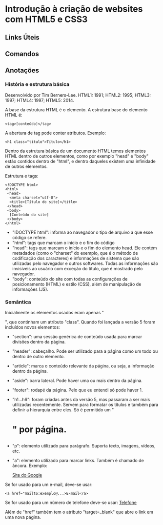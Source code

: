 
# Introdução à criação de websites com HTML5 e CSS3

## Links Úteis

## Comandos

## Anotações
### História e estrutura básica

Desenvolvido por Tim Berners-Lee. HTML1: 1991; HTML2: 1995; HTML3: 1997; HTML4: 1997; HTML5: 2014.

A base da estrutura HTML é o elemento. A estrutura base do elemento HTML é:

	<tag>[conteúdo]</tag>

A abertura de tag pode conter atributos. Exemplo:

	<h1 class="titulo">Título</h1>

Dentro da estrutura básica de um documento HTML temos elementos HTML dentro de outros elementos, como por exemplo "head" e "body" estão contidos dentro de "html", e dentro daqueles existem uma infinidade de outros elementos.

Estrutura e tags:

	<!DOCTYPE html>
	<html>
	 <head>
	  <meta charset="utf-8">
	  <title>[Título do site]</title>
	 </head>
	 <body>
	  [Conteúdo do site]
	 </body>
	</html>

 - "!DOCTYPE html": informa ao navegador o tipo de arquivo a que esse código se refere.
 - "html": tags que marcam o início e o fim do código
 - "head": tags que marcam o início e o fim do elemento head. Ele contém metadados (como o "charset" do exemplo, que é o método de codificação dos caracteres) e informações de sistema que são utilizadas pelo navegador e outros softwares. Todas as informações são invisíveis ao usuário com exceção do título, que é mostrado pelo navegador.
 - "body": conteúdo do site com todas as configurações de posicionamento (HTML) e estilo (CSS), além de manipulação de informações (JS).

### Semântica

Inicialmente os elementos usados eram apenas "<div>", que continham um atributo "class". Quando foi lançada a versão 5 foram incluídos novos elementos:
- "section": uma sessão genérica de conteúdo usada para marcar divisões dentro da página.
 - "header": cabeçalho. Pode ser utilizado para a página como um todo ou dentro de outro elemento.
 - "article": marca o conteúdo relevante da página, ou seja, a informação dentro da página.
 - "aside": barra lateral. Pode haver uma ou mais dentro da página.
 - "footer": rodapé da página. Pelo que eu entendi só pode haver 1.
 - "h1...h6": foram criadas antes da versão 5, mas passaram a ser mais utilizadas recentemente. Servem para formatar os títulos e também para definir a hierarquia entre eles. Só é permitido um "<h1>" por página.
 - "p": elemento utilizado para parágrafo. Suporta texto, imagens, vídeos, etc.
 - "a": elemento utilizado para marcar links. Também é chamado de âncora. Exemplo:

	<a href="https://www.google.com/">Site do Google</a>

Se for usado para um e-mail, deve-se usar:

	<a href="mailto:exemplo@...>E-mail</a>

Se for usado para um número de telefone deve-se usar:
	<a href="tel:0189988...">Telefone</a>

Além de "href" também tem o atributo "target=_blank" que abre o link em uma nova página.